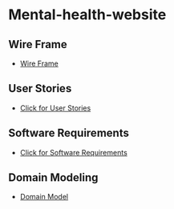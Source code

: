 # Mental-health-website
## Wire Frame
- [Wire Frame](assets/wireframe2.JPG)

## User Stories

- [Click for User Stories](userStories.md)

## Software Requirements

- [Click for Software Requirements](requirements.md)

## Domain Modeling 

- [Domain Model](assets/domain-model.JPG)
